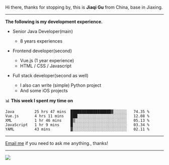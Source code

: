 Hi there, thanks for stopping by, this is **Jiaqi Gu** from China, base in Jiaxing.

---

**The following is my development experience.**

- Senior Java Developer(main)
  - 8 years experiences

- Frontend developer(second)
  - Vue.js (1 year experience)
  - HTML / CSS / Javascript
  
- Full stack developer(second as well)
  - I also can write (simple) Python project
  - And some iOS projects

📊 **This week I spent my time on**
<!--START_SECTION:waka-->
```text
Java         25 hrs 47 mins  ██████████████████▓░░░░░░   74.35 % 
Vue.js       4 hrs 11 mins   ███░░░░░░░░░░░░░░░░░░░░░░   12.08 % 
XML          1 hr 46 mins    █▒░░░░░░░░░░░░░░░░░░░░░░░   05.13 % 
JavaScript   1 hr 9 mins     █░░░░░░░░░░░░░░░░░░░░░░░░   03.34 % 
YAML         43 mins         ▓░░░░░░░░░░░░░░░░░░░░░░░░   02.11 % 
```
<!--END_SECTION:waka-->

---

[Email me](mailto:droidqw@gmail.com?subject=Hiring_from_GitHub) if you need to ask me anything., thanks!

---

![]( https://visitor-badge.glitch.me/badge?page_id=githubgujiaqi)
